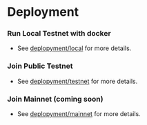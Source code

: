 # Deployment

### Run Local Testnet with docker

- See [deplopyment/local](https://github.com/kardiachain/go-kardia/tree/master/deployment/local) for more details.

### Join Public Testnet

- See [deplopyment/testnet](https://github.com/kardiachain/go-kardia/tree/master/deployment/testnet) for more details.

### Join Mainnet (coming soon)

- See [deplopyment/mainnet](https://github.com/kardiachain/go-kardia/tree/master/deployment/mainnet) for more details.
